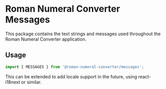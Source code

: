 # Roman Numeral Converter Messages

This package contains the text strings and messages used throughout the Roman Numeral Converter application.

## Usage

```ts
import { MESSAGES } from '@roman-numeral-converter/messages';
```

This can be extended to add locale support in the future, using react-i18next or similar.